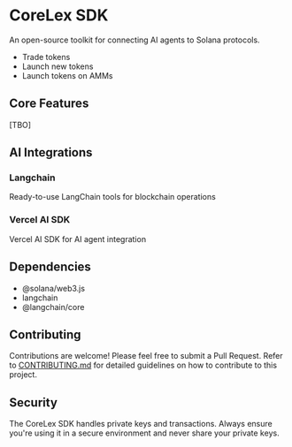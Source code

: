 # CoreLex SDK

An open-source toolkit for connecting AI agents to Solana protocols.

- Trade tokens
- Launch new tokens
- Launch tokens on AMMs

## Core Features

[TBO]

## AI Integrations

### Langchain

Ready-to-use LangChain tools for blockchain operations

### Vercel AI SDK

Vercel AI SDK for AI agent integration

## Dependencies

- @solana/web3.js
- langchain
- @langchain/core

## Contributing

Contributions are welcome! Please feel free to submit a Pull Request.
Refer to [CONTRIBUTING.md](CONTRIBUTING.md) for detailed guidelines on how to contribute to this project.

<!-- ## Contributors

<a href="https://github.com/corelex-ai/corelex-sdk/graphs/contributors">
  <img src="https://contrib.rocks/image?repo=corelex-ai/corelex-sdk" />
</a>

## Star History

[![Star History Chart](https://api.star-history.com/svg?repos=corelex-ai/corelex-sdk&type=Date)](https://star-history.com/#corelex-ai/corelex-sdk&Date) -->

## Security

The CoreLex SDK handles private keys and transactions. Always ensure you're using it in a secure environment and never share your private keys.
